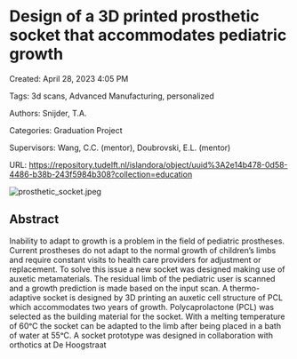 # Design of a 3D printed prosthetic socket that accommodates pediatric growth

Created: April 28, 2023 4:05 PM

Tags: 3d scans, Advanced Manufacturing, personalized

Authors: Snijder, T.A.

Categories: Graduation Project

Supervisors: Wang, C.C. (mentor), Doubrovski, E.L. (mentor)

URL: https://repository.tudelft.nl/islandora/object/uuid%3A2e14b478-0d58-4486-b38b-243f5984b308?collection=education

![prosthetic_socket.jpeg](prosthetic_socket.jpeg)

## **Abstract**

Inability to adapt to growth is a problem in the field of pediatric prostheses. Current prostheses do not adapt to the normal growth of children’s limbs and require constant visits to health care providers for adjustment or replacement. To solve this issue a new socket was designed making use of auxetic metamaterials. The residual limb of the pediatric user is scanned and a growth prediction is made based on the input scan. A thermo-adaptive socket is designed by 3D printing an auxetic cell structure of PCL which accommodates two years of growth. Polycaprolactone (PCL) was selected as the building material for the socket. With a melting temperature of 60ᵒC the socket can be adapted to the limb after being placed in a bath of water at 55ᵒC. A socket prototype was designed in collaboration with orthotics at De Hoogstraat